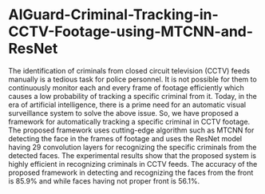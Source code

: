 # AIGuard-Criminal-Tracking-in-CCTV-Footage-using-MTCNN-and-ResNet
The identification of criminals from closed circuit television (CCTV) feeds manually is a tedious task for police personnel. It is not possible for them to continuously monitor each and every frame of footage efficiently which causes a low probability of tracking a specific criminal from it. Today, in the era of artificial intelligence, there is a prime need for an automatic visual surveillance system to solve the above issue. So, we have proposed a framework for automatically tracking a specific criminal in CCTV footage. The proposed framework uses cutting-edge algorithm such as MTCNN for detecting the face in the frames of footage and uses the ResNet model having 29 convolution layers for recognizing the specific criminals from the detected faces. The experimental results show that the proposed system is highly efficient in recognizing criminals in CCTV feeds. The accuracy of the proposed framework in detecting and recognizing the faces from the front is 85.9% and while faces having not proper front is 56.1%.  
